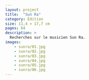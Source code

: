 ```yaml
---
layout: project
title:  "Sun Ra"
category: Édition
size: 11,4 × 17,7 cm
pages: 64
description: >
  Recherches sur le musicien Sun Ra.
images:
    - sunra/01.jpg
    - sunra/02.jpg
    - sunra/03.jpg
    - sunra/04.jpg
    - sunra/05.jpg
    - sunra/06.jpg
---
```

